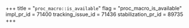 +++
title = "`proc_macro::is_available`"
flag = "proc_macro_is_available"
impl_pr_id = 71400
tracking_issue_id = 71436
stabilization_pr_id = 89735
+++
